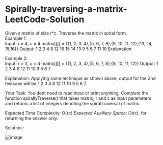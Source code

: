 # Spirally-traversing-a-matrix-LeetCode-Solution
Given a matrix of size r*c. Traverse the matrix in spiral form.  
Example 1:  
Input: r = 4, c = 4 matrix[][] = {{1, 2, 3, 4},{5, 6, 7, 8},{9, 10, 11, 12},{13, 14, 15,16}} 
Output:  1 2 3 4 8 12 16 15 14 13 9 5 6 7 11 10 Explanation:  

Example 2:  
Input: r = 3, c = 4   matrix[][] = {{1, 2, 3, 4},{5, 6, 7, 8},{9, 10, 11, 12}} 
Output:  1 2 3 4 8 12 11 10 9 5 6 7 

Explanation: Applying same technique as shown above,  output for the 2nd testcase will be  1 2 3 4 8 12 11 10 9 5 6 7.  

Your Task: You dont need to read input or print anything. Complete the function spirallyTraverse() that takes matrix, r and c as input parameters and returns a list of integers denoting the spiral traversal of matrix.   

Expected Time Complexity: O(r*c) 
Expected Auxiliary Space: O(r*c), for returning the answer only.  


Solution :


![image](https://user-images.githubusercontent.com/66024002/148331100-7fb70f30-0f52-4bdf-9d8a-7de9489fc898.png)
